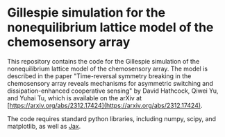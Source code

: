 # Gillespie simulation for the nonequilibrium lattice model of the chemosensory array

This repository contains the code for the Gillespie simulation of the nonequilibrium lattice model of the chemosensory array. The model is described in the paper "Time-reversal symmetry breaking in the chemosensory array reveals mechanisms for asymmetric switching and dissipation-enhanced cooperative sensing" by David Hathcock, Qiwei Yu, and Yuhai Tu, which is available on the arXiv at [https://arxiv.org/abs/2312.17424](https://arxiv.org/abs/2312.17424).


The code requires standard python libraries, including numpy, scipy, and matplotlib, as well as [Jax](https://jax.readthedocs.io/en/latest/index.html). 